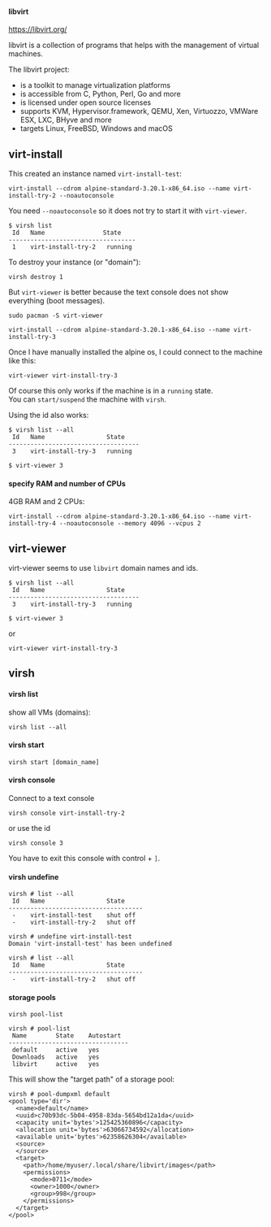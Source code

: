 #### libvirt

https://libvirt.org/

libvirt is a collection of programs that helps with the management of virtual machines.

The libvirt project:
- is a toolkit to manage virtualization platforms
- is accessible from C, Python, Perl, Go and more
- is licensed under open source licenses
- supports KVM, Hypervisor.framework, QEMU, Xen, Virtuozzo, VMWare ESX, LXC, BHyve and more
- targets Linux, FreeBSD, Windows and macOS

## virt-install

This created an instance named `virt-install-test`:
```
virt-install --cdrom alpine-standard-3.20.1-x86_64.iso --name virt-install-try-2 --noautoconsole
```
You need `--noautoconsole` so it does not try to start it with `virt-viewer`.

```
$ virsh list
 Id   Name                State
-----------------------------------
 1    virt-install-try-2   running
```

To destroy your instance (or "domain"):
```
virsh destroy 1
```

But `virt-viewer` is better because the text console does not show everything (boot messages).

```
sudo pacman -S virt-viewer
```

```
virt-install --cdrom alpine-standard-3.20.1-x86_64.iso --name virt-install-try-3
```

Once I have manually installed the alpine os, I could connect to the machine like this:
```
virt-viewer virt-install-try-3
```
Of course this only works if the machine is in a `running` state.\
You can `start/suspend` the machine with `virsh`.

Using the id also works:
```
$ virsh list --all
 Id   Name                 State
------------------------------------
 3    virt-install-try-3   running

$ virt-viewer 3
```

#### specify RAM and number of CPUs

4GB RAM and 2 CPUs:
```
virt-install --cdrom alpine-standard-3.20.1-x86_64.iso --name virt-install-try-4 --noautoconsole --memory 4096 --vcpus 2
```

## virt-viewer

virt-viewer seems to use `libvirt` domain names and ids.

```
$ virsh list --all
 Id   Name                 State
------------------------------------
 3    virt-install-try-3   running

$ virt-viewer 3
```
or
```
virt-viewer virt-install-try-3
```

## virsh

#### virsh list

show all VMs (domains):
```
virsh list --all
```

#### virsh start

```
virsh start [domain_name]
```

#### virsh console

Connect to a text console
```
virsh console virt-install-try-2
```
or use the id
```
virsh console 3
```

You have to exit this console with control + `]`.

#### virsh undefine

```
virsh # list --all
 Id   Name                 State
-------------------------------------
 -    virt-install-test    shut off
 -    virt-install-try-2   shut off

virsh # undefine virt-install-test
Domain 'virt-install-test' has been undefined

virsh # list --all
 Id   Name                 State
-------------------------------------
 -    virt-install-try-2   shut off
```

#### storage pools

```
virsh pool-list
```

```
virsh # pool-list
 Name        State    Autostart
---------------------------------
 default     active   yes
 Downloads   active   yes
 libvirt     active   yes
```

This will show the "target path" of a storage pool:
```
virsh # pool-dumpxml default
<pool type='dir'>
  <name>default</name>
  <uuid>c70b93dc-5b04-4958-83da-5654bd12a1da</uuid>
  <capacity unit='bytes'>125425360896</capacity>
  <allocation unit='bytes'>63066734592</allocation>
  <available unit='bytes'>62358626304</available>
  <source>
  </source>
  <target>
    <path>/home/myuser/.local/share/libvirt/images</path>
    <permissions>
      <mode>0711</mode>
      <owner>1000</owner>
      <group>998</group>
    </permissions>
  </target>
</pool>
```
